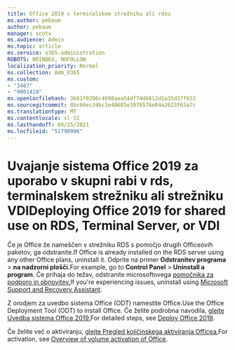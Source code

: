 ```yaml
---
title: Office 2019 v terminalskem strežniku ali rdsu
ms.author: pebaum
author: pebaum
manager: scotv
ms.audience: Admin
ms.topic: article
ms.service: o365-administration
ROBOTS: NOINDEX, NOFOLLOW
localization_priority: Normal
ms.collection: Adm_O365
ms.custom:
- "3487"
- "9001419"
ms.openlocfilehash: 3b61f0396c4698aaa54df74d6612d1a35d37f652
ms.sourcegitcommit: 8bc60ec34bc1e40685e3976576e04a2623f63a7c
ms.translationtype: MT
ms.contentlocale: sl-SI
ms.lasthandoff: 04/15/2021
ms.locfileid: "51790996"
---
```

# <a name="deploying-office-2019-for-shared-use-on-rds-terminal-server-or-vdi"></a><span data-ttu-id="662fa-102">Uvajanje sistema Office 2019 za uporabo v skupni rabi v rds, terminalskem strežniku ali strežniku VDI</span><span class="sxs-lookup"><span data-stu-id="662fa-102">Deploying Office 2019 for shared use on RDS, Terminal Server, or VDI</span></span>

<span data-ttu-id="662fa-103">Če je Office že nameščen v strežniku RDS s pomočjo drugih Officeovih paketov, ga odstranite.</span><span class="sxs-lookup"><span data-stu-id="662fa-103">If Office is already installed on the RDS server using any other Office plans, uninstall it.</span></span> <span data-ttu-id="662fa-104">Odprite na primer **Odstranitev programa**  >  **na nadzorni plošči.**</span><span class="sxs-lookup"><span data-stu-id="662fa-104">For example, go to **Control Panel** > **Uninstall a program**.</span></span> <span data-ttu-id="662fa-105">Če prihaja do težav, odstranite microsoftovega [pomočnika za podporo in obnovitev.](https://aka.ms/SARA-OfficeUninstall-Alchemy)</span><span class="sxs-lookup"><span data-stu-id="662fa-105">If you're experiencing issues, uninstall using [Microsoft Support and Recovery Assistant](https://aka.ms/SARA-OfficeUninstall-Alchemy).</span></span> 

<span data-ttu-id="662fa-106">Z orodjem za uvedbo sistema Office (ODT) namestite Office.</span><span class="sxs-lookup"><span data-stu-id="662fa-106">Use the Office Deployment Tool (ODT) to install Office.</span></span> <span data-ttu-id="662fa-107">Če želite podrobna navodila, [glejte Uvedba sistema Office 2019.](https://docs.microsoft.com/deployoffice/office2019/deploy)</span><span class="sxs-lookup"><span data-stu-id="662fa-107">For detailed steps, see [Deploy Office 2019](https://docs.microsoft.com/deployoffice/office2019/deploy).</span></span>

<span data-ttu-id="662fa-108">Če želite več o aktiviranju, [glejte Pregled količinskega aktiviranja Officea.](https://docs.microsoft.com/deployoffice/vlactivation/plan-volume-activation-of-office)</span><span class="sxs-lookup"><span data-stu-id="662fa-108">For activation, see [Overview of volume activation of Office](https://docs.microsoft.com/deployoffice/vlactivation/plan-volume-activation-of-office).</span></span>